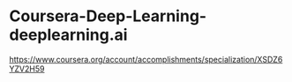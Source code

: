 # Coursera-Deep-Learning-deeplearning.ai

https://www.coursera.org/account/accomplishments/specialization/XSDZ6YZV2H59
